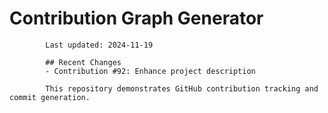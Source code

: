 # Contribution Graph Generator
            
            Last updated: 2024-11-19
            
            ## Recent Changes
            - Contribution #92: Enhance project description
            
            This repository demonstrates GitHub contribution tracking and commit generation.
        